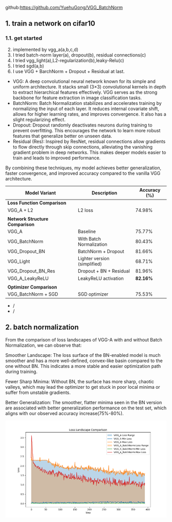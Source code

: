 github:https://github.com/YuehuGong/VGG_BatchNorm
## 1. train a network on cifar10

### 1.1. get started
2. implemented by vgg_a(a,b,c,d)
3. I tried batch-norm layer(a), dropout(b), residual connections(c)
4. I tried vgg_light(a),L2-regularization(b),leaky-Relu(c)
5. I tried sgd(a,b)
6. I use VGG + BarchNorm + Dropout + Residual at last.
- VGG: A deep convolutional neural network known for its simple and uniform architecture. It stacks small (3×3) convolutional kernels in depth to extract hierarchical features effectively. VGG serves as the strong backbone for feature extraction in image classification tasks.
- BatchNorm: Batch Normalization stabilizes and accelerates training by normalizing the input of each layer. It reduces internal covariate shift, allows for higher learning rates, and improves convergence. It also has a slight regularizing effect.
- Dropout: Dropout randomly deactivates neurons during training to prevent overfitting. This encourages the network to learn more robust features that generalize better on unseen data.
- Residual (Res): Inspired by ResNet, residual connections allow gradients to flow directly through skip connections, alleviating the vanishing gradient problem in deep networks. This makes deeper models easier to train and leads to improved performance.
  
By combining these techniques, my model achieves better generalization, faster convergence, and improved accuracy compared to the vanilla VGG architecture.

| Model Variant                   | Description                      | Accuracy (%) |
|--------------------------------|----------------------------------|--------------|
| **Loss Function Comparison**   |                                  |              |
| VGG_A + L2                     | L2 loss                          | 74.98%       |
|                                |                                  |              |
| **Network Structure Comparison**|                                  |              |
| VGG_A                          | Baseline                         | 75.77%       |
| VGG_BatchNorm                  | With Batch Normalization         | 80.43%       |
| VGG_Dropout_BN                | BatchNorm + Dropout              | 81.66%       |
| VGG_Light                      | Lighter version (simplified)     | 68.71%       |
| VGG_Dropout_BN_Res             | Dropout + BN + Residual          | 81.96%       |
| VGG_A_LeakyReLU                | LeakyReLU activation             | **82.16%**       |
|                                |                                  |              |
| **Optimizer Comparison**       |                                  |              |
| VGG_BatchNorm + SGD            | SGD optimizer                    | 75.53%       |

- /
- /

## 2. batch normalization
From the comparison of loss landscapes of VGG-A with and without Batch Normalization, we can observe that:

Smoother Landscape: The loss surface of the BN-enabled model is much smoother and has a more well-defined, convex-like basin compared to the one without BN. This indicates a more stable and easier optimization path during training.

Fewer Sharp Minima: Without BN, the surface has more sharp, chaotic valleys, which may lead the optimizer to get stuck in poor local minima or suffer from unstable gradients.

Better Generalization: The smoother, flatter minima seen in the BN version are associated with better generalization performance on the test set, which aligns with our observed accuracy increase(75%-80%).

![alt text](loss_landscape_comparison.png)
